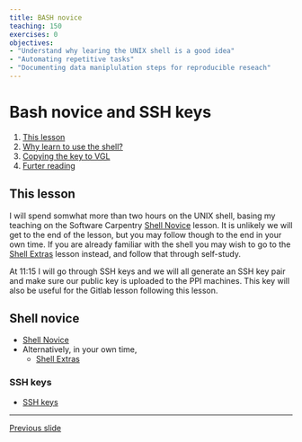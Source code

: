 ```yaml
---
title: BASH novice
teaching: 150
exercises: 0
objectives:
- "Understand why learing the UNIX shell is a good idea"
- "Automating repetitive tasks"
- "Documenting data maniplulation steps for reproducible reseach"
---
```

# Bash novice and SSH keys

1. [This lesson](#this-lesson)
2. [Why learn to use the shell?](#why-learn-to.use-the-shell)
3. [Copying the key to VGL](#copying-the-key-to-vgl)
4. [Furter reading](#further-reading)

## This lesson

I will spend somwhat more than two hours on the UNIX shell, basing my teaching on the Software Carpentry [Shell Novice](https://swcarpentry.github.io/shell-novice/) lesson. 
It is unlikely we will get to the end of the lesson, but you may follow though to the end in your own time.
If you are already familiar with the shell you may wish to go to the [Shell Extras](https://carpentries-incubator.github.io/shell-extras/) lesson instead, and follow that through self-study. 

At 11:15 I will go through SSH keys and we will all generate an SSH key pair and make sure our public key is uploaded to the PPI machines. 
This key will also be useful for the Gitlab lesson following this lesson. 

## Shell novice
- [Shell Novice](https://swcarpentry.github.io/shell-novice/)
- Alternatively, in your own time,
    - [Shell Extras](https://carpentries-incubator.github.io/shell-extras/) 


### SSH keys
- [SSH keys](https://arnsteio.github.io/ssh-keys-2023-11/)

---
[Previous slide](README.md)
